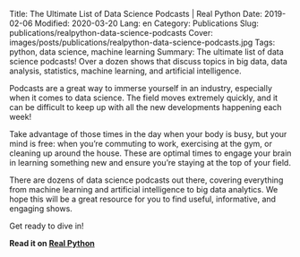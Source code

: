 Title: The Ultimate List of Data Science Podcasts | Real Python
Date: 2019-02-06
Modified: 2020-03-20
Lang: en
Category: Publications
Slug: publications/realpython-data-science-podcasts
Cover: images/posts/publications/realpython-data-science-podcasts.jpg
Tags: python, data science, machine learning
Summary: The ultimate list of data science podcasts! Over a dozen shows that discuss topics in big data, data analysis, statistics, machine learning, and artificial intelligence.

Podcasts are a great way to immerse yourself in an industry, especially when it comes to data science. The field moves extremely quickly, and it can be difficult to keep up with all the new developments happening each week!

Take advantage of those times in the day when your body is busy, but your mind is free: when you’re commuting to work, exercising at the gym, or cleaning up around the house. These are optimal times to engage your brain in learning something new and ensure you’re staying at the top of your field.

There are dozens of data science podcasts out there, covering everything from machine learning and artificial intelligence to big data analytics. We hope this will be a great resource for you to find useful, informative, and engaging shows.

Get ready to dive in!

**Read it on [Real Python](https://realpython.com/data-science-podcasts/)**
